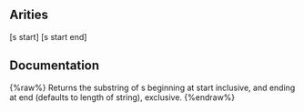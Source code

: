 ## Arities
[s start]
[s start end]

## Documentation
{%raw%}
Returns the substring of s beginning at start inclusive, and ending
  at end (defaults to length of string), exclusive.
{%endraw%}
